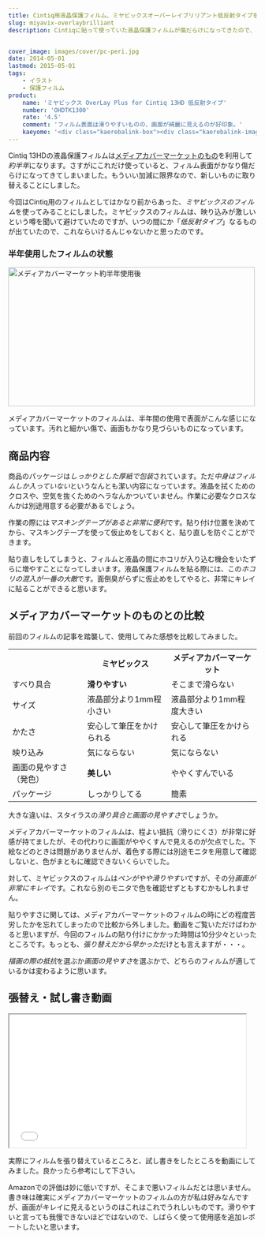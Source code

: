 ```yaml
---
title: Cintiq用液晶保護フィルム、ミヤビックスオーバーレイブリリアント低反射タイプをレビュー
slug: miyavix-overlaybrilliant
description: Cintiqに貼って使っていた液晶保護フィルムが傷だらけになってきたので、ミヤビックスのオーバーレイブリリアント低反射タイプを使ってみました。表面がつるつるしているのでペンがやや滑りやすいですが、画面が綺麗に見れるのが特徴です。


cover_image: images/cover/pc-peri.jpg
date: 2014-05-01
lastmod: 2015-05-01
tags: 
    - イラスト
    - 保護フィルム
product:
    name: 'ミヤビックス OverLay Plus for Cintiq 13HD 低反射タイプ'
    number: 'OHDTK1300'
    rate: '4.5'
    comment: 'フィルム表面は滑りやすいものの、画面が綺麗に見えるのが好印象。'
    kaeyome: '<div class="kaerebalink-box"><div class="kaerebalink-image"><a href="http://www.amazon.co.jp/exec/obidos/ASIN/B00GD3045O/illusionspace-22/ref=nosim/" rel="nofollow" target="_blank"><img src="http://ecx.images-amazon.com/images/I/31nu9aTB8KL._SL160_.jpg" style="border: none;" /></a></div><div class="kaerebalink-info"><div class="kaerebalink-name"><a href="http://www.amazon.co.jp/exec/obidos/ASIN/B00GD3045O/illusionspace-22/ref=nosim/" rel="nofollow" target="_blank">ミヤビックス OverLay Plus for Cintiq 13HD 低反射タイプ 液晶 保護シート OHDTK1300</a><div class="kaerebalink-powered-date">posted with <a href="http://kaereba.com" rel="nofollow" target="_blank">カエレバ</a></div></div><div class="kaerebalink-detail"> ミヤビックス     </div><div class="kaerebalink-link1"><div class="shoplinkamazon"><a href="http://www.amazon.co.jp/gp/search?keywords=OHDTK1300&__mk_ja_JP=%83J%83%5E%83J%83i&tag=illusionspace-22" rel="nofollow" target="_blank" title="アマゾン" >Amazonで購入</a></div></div></div><div class="booklink-footer" style="clear: left"></div></div>'
---
```


Cintiq 13HDの液晶保護フィルムは<a href="https://wantit.gcreate.jp/film_for_cintiq13hd_mediacovermarket/" title="Cintiq 13HD用の液晶保護フィルムを比較して、メディアカバーマーケットのフィルムをおすすめ">メディアカバーマーケットのもの</a>を利用して<em>約半年</em>になります。さすがにこれだけ使っていると、フィルム表面がかなり傷だらけになってきてしまいました。もういい加減に限界なので、新しいものに取り替えることにしました。

今回はCintiq用のフィルムとしてはかなり前からあった、<em>ミヤビックスのフィルム</em>を使ってみることにしました。ミヤビックスのフィルムは、映り込みが激しいという噂を聞いて避けていたのですが、いつの間にか「<em>低反射タイプ</em>」なるものが出ていたので、これならいけるんじゃないかと思ったのです。


### 半年使用したフィルムの状態


<img src="https://wantit.gcreate.jp/wp-content/uploads/2014/04/P4302225.jpg" alt="メディアカバーマーケット約半年使用後" width="500" height="282" class="size-full wp-image-496" srcset="https://wantit.gcreate.jp/wp-content/uploads/2014/04/P4302225.jpg 500w, https://wantit.gcreate.jp/wp-content/uploads/2014/04/P4302225-300x169.jpg 300w" sizes="(max-width: 500px) 100vw, 500px" />

メディアカバーマーケットのフィルムは、半年間の使用で表面がこんな感じになっています。汚れと細かい傷で、画面もかなり見づらいものになっています。


## 商品内容


商品のパッケージは<em>しっかりとした厚紙で包装</em>されています。ただ<em>中身はフィルムしか入っていない</em>というなんとも潔い内容になっています。液晶を拭くためのクロスや、空気を抜くためのヘラなんかついていません。作業に必要なクロスなんかは別途用意する必要があるでしょう。

作業の際には<em>マスキングテープがあると非常に便利</em>です。貼り付け位置を決めてから、マスキングテープを使って仮止めをしておくと、貼り直しを防ぐことができます。

貼り直しをしてしまうと、フィルムと液晶の間にホコリが入り込む機会をいたずらに増やすことになってしまいます。液晶保護フィルムを貼る際には、この<em>ホコリの混入が一番の大敵</em>です。面倒臭がらずに仮止めをしてやると、非常にキレイに貼ることができると思います。


## メディアカバーマーケットのものとの比較


前回のフィルムの記事を踏襲して、使用してみた感想を比較してみました。

<table>
<tr>
<th></th>
<th>ミヤビックス</th>
<th>メディアカバーマーケット</th>
</tr>
<tr>
<td>すべり具合</td>
<td><strong>滑りやすい</strong></td>
<td>そこまで滑らない</td>
</tr>
<tr>
<td>サイズ</td>
<td>液晶部分より1mm程小さい</td>
<td>液晶部分より1mm程度大きい</td>
</tr>
<tr>
<td>かたさ</td>
<td>安心して筆圧をかけられる</td>
<td>安心して筆圧をかけられる</td>
</tr>
<tr>
<td>映り込み</td>
<td>気にならない</td>
<td>気にならない</td>
</tr>
<tr>
<td>画面の見やすさ（発色）</td>
<td><strong>美しい</strong></td>
<td>ややくすんでいる</td>
</tr>
<tr>
<td>パッケージ</td>
<td>しっかりしてる</td>
<td>簡素</td>
</tr>
</table>
大きな違いは、スタイラスの<em>滑り具合と画面の見やすさ</em>でしょうか。

メディアカバーマーケットのフィルムは、程よい抵抗（滑りにくさ）が非常に好感が持てましたが、その代わりに画面がややくすんで見えるのが欠点でした。下絵などのときは問題がありませんが、着色する際には別途モニタを用意して確認しないと、色がまともに確認できないくらいでした。

対して、ミヤビックスのフィルムは<em>ペンがやや滑りやすい</em>ですが、その分<em>画面が非常にキレイ</em>です。これなら別のモニタで色を確認せずともすむかもしれません。

貼りやすさに関しては、メディアカバーマーケットのフィルムの時にどの程度苦労したかを忘れてしまったので比較から外しました。動画をご覧いただけばわかると思いますが、今回のフィルムの貼り付けにかかった時間は10分少々といったところです。もっとも、<em>張り替えだから早かった</em>だけとも言えますが・・・。

<em>描画の際の抵抗</em>を選ぶか<em>画面の見やすさ</em>を選ぶかで、どちらのフィルムが適しているかは変わるように思います。


## 張替え・試し書き動画


<iframe width="480" height="270" src="//www.youtube.com/embed/nZb6pZ4jRWw" allowfullscreen></iframe>

実際にフィルムを張り替えているところと、試し書きをしたところを動画にしてみました。良かったら参考にして下さい。

Amazonでの評価は妙に低いですが、そこまで悪いフィルムだとは思いません。書き味は確実にメディアカバーマーケットのフィルムの方が私は好みなんですが、画面がキレイに見えるというのはこれはこれでうれしいものです。滑りやすいと言っても我慢できないほどではないので、しばらく使って使用感を追加レポートしたいと思います。


  
